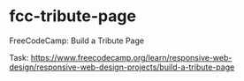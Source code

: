 # fcc-tribute-page
FreeCodeCamp: Build a Tribute Page

Task: https://www.freecodecamp.org/learn/responsive-web-design/responsive-web-design-projects/build-a-tribute-page
